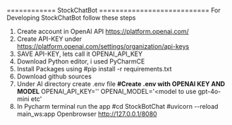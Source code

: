============ StockChatBot  ===========================
For Developing StockChatBot follow these steps

1) Create account in OpenAI API https://platform.openai.com/
2) Create API-KEY under https://platform.openai.com/settings/organization/api-keys
3) SAVE API-KEY, lets call it OPENAI_API_KEY
4) Download Python editor, i used PyCharmCE
5) Install Packages using 
#pip install -r requirements.txt
5) Download github sources
6) Under AI directory create .env file
**#Create .env with OPENAI KEY AND MODEL**
OPENAI_API_KEY='<Your openAI Key>'
OPENAI_MODEL='<model to use gpt-4o-mini etc'
7) In Pycharm terminal run the app
#cd StockBotChat
#uvicorn --reload main_ws:app 
Openbrowser http://127.0.0.1/8080



 
